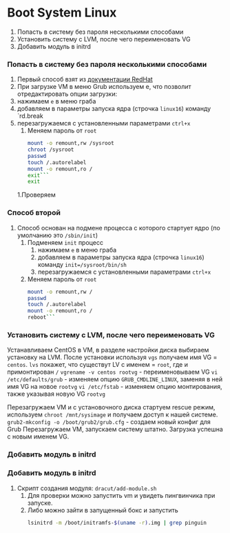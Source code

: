 # Boot System Linux

1. Попасть в систему без пароля несколькими способами
1. Установить систему с LVM, после чего переименовать VG
1. Добавить модуль в initrd

### Попасть в систему без пароля несколькими способами
1. Первый способ взят из [документации RedHat](https://access.redhat.com/documentation/en-us/red_hat_enterprise_linux/7/html/system_administrators_guide/sec-terminal_menu_editing_during_boot#sec-Changing_and_Resetting_the_Root_Password)
1. При загрузке VM в меню Grub используем e, что позволит отредактировать опции загрузки:
1. нажимаем `e` в меню граба
1. добавляем в параметры запуска ядра (строчка `linux16`) команду `rd.break
1. перезагружаемся с установленными параметрами `ctrl+x`
   1. Меняем пароль от `root`
        ```bash
        mount -o remount,rw /sysroot
        chroot /sysroot
        passwd
        touch /.autorelabel
        mount -o remount,ro /
        exit```
        exit
    1.Проверяем
### Способ второй

1. Способ основан на подмене процесса с которого стартует ядро (по умолчанию это `/sbin/init`)
    1. Подменяем `init` процесс
        1. нажимаем `e` в меню граба
        1. добавляем в параметры запуска ядра (строчка `linux16`) команду `init=/sysroot/bin/sh`
        1. перезагружаемся с установленными параметрами `ctrl+x`
    1. Меняем пароль от `root`
        ```bash
        mount -o remount,rw /
        passwd
        touch /.autorelabel
        mount -o remount,ro /
        reboot```
        
### Установить систему с LVM, после чего переименовать VG
Устанавливаем CentOS в VM, в разделе настройки диска выбираем установку на LVM.
После установки используя `vgs` получаем имя VG = `centos`.
`lvs` покажет, что существут LV c именем = `root`, где и примонтирован `/`
`vgrename -v centos rootvg` - переименовываем VG
`vi /etc/defaults/grub` - изменяем опцию `GRUB_CMDLINE_LINUX`, заменяя в ней имя VG на новое `rootvg`
`vi /etc/fstab` - изменяем опцию монтирования, также указывая новую VG `rootvg`

  Перезагружаем VM и с установочного диска стартуем rescue режим, используем `chroot /mnt/sysimage` и получаем доступ к нашей системе.
`grub2-mkconfig -o /boot/grub2/grub.cfg` - создаем новый конфиг для Grub
Перезагружаем VM, запускаем систему штатно. Загрузка успешна с новым именем VG.

### Добавить модуль в initrd

### Добавить модуль в initrd
  1. Скрипт создания модуля: `dracut/add-module.sh`
     1. Для проверки можно запустить vm и увидеть пингвинчика при запуске.
       1. Либо можно зайти в запущенный бокс и запустить
            ```bash
            lsinitrd -m /boot/initramfs-$(uname -r).img | grep pinguin
            ```
